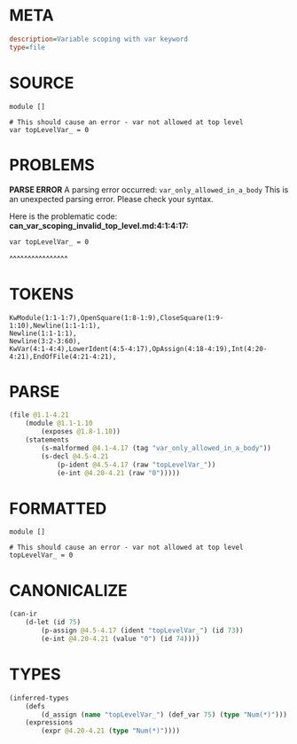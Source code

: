 # META
~~~ini
description=Variable scoping with var keyword
type=file
~~~
# SOURCE
~~~roc
module []

# This should cause an error - var not allowed at top level
var topLevelVar_ = 0
~~~
# PROBLEMS
**PARSE ERROR**
A parsing error occurred: `var_only_allowed_in_a_body`
This is an unexpected parsing error. Please check your syntax.

Here is the problematic code:
**can_var_scoping_invalid_top_level.md:4:1:4:17:**
```roc
var topLevelVar_ = 0
```
^^^^^^^^^^^^^^^^


# TOKENS
~~~zig
KwModule(1:1-1:7),OpenSquare(1:8-1:9),CloseSquare(1:9-1:10),Newline(1:1-1:1),
Newline(1:1-1:1),
Newline(3:2-3:60),
KwVar(4:1-4:4),LowerIdent(4:5-4:17),OpAssign(4:18-4:19),Int(4:20-4:21),EndOfFile(4:21-4:21),
~~~
# PARSE
~~~clojure
(file @1.1-4.21
	(module @1.1-1.10
		(exposes @1.8-1.10))
	(statements
		(s-malformed @4.1-4.17 (tag "var_only_allowed_in_a_body"))
		(s-decl @4.5-4.21
			(p-ident @4.5-4.17 (raw "topLevelVar_"))
			(e-int @4.20-4.21 (raw "0")))))
~~~
# FORMATTED
~~~roc
module []

# This should cause an error - var not allowed at top level
topLevelVar_ = 0
~~~
# CANONICALIZE
~~~clojure
(can-ir
	(d-let (id 75)
		(p-assign @4.5-4.17 (ident "topLevelVar_") (id 73))
		(e-int @4.20-4.21 (value "0") (id 74))))
~~~
# TYPES
~~~clojure
(inferred-types
	(defs
		(d_assign (name "topLevelVar_") (def_var 75) (type "Num(*)")))
	(expressions
		(expr @4.20-4.21 (type "Num(*)"))))
~~~
